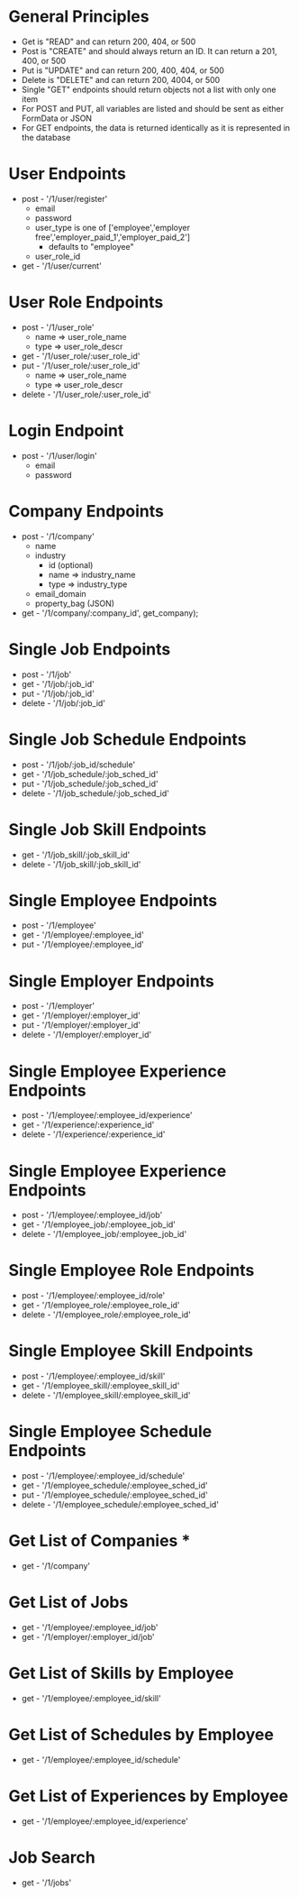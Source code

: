 # General Principles #
* Get is "READ" and can return 200, 404, or 500
* Post is "CREATE" and should always return an ID. It can return a 201, 400, or 500
* Put is "UPDATE" and can return 200, 400, 404, or 500
* Delete is "DELETE" and can return 200, 4004, or 500
* Single "GET" endpoints should return objects not a list with only one item
* For POST and PUT, all variables are listed and should be sent as either FormData or JSON
* For GET endpoints, the data is returned identically as it is represented in the database

# User Endpoints #
* post - '/1/user/register'
    * email
    * password
    * user_type is one of ['employee','employer free','employer_paid_1','employer_paid_2']
        * defaults to "employee"
    * user_role_id
* get - '/1/user/current'

# User Role Endpoints #
* post - '/1/user_role'
    * name => user_role_name
    * type => user_role_descr
* get - '/1/user_role/:user_role_id'
* put - '/1/user_role/:user_role_id'
    * name => user_role_name
    * type => user_role_descr
* delete - '/1/user_role/:user_role_id'

# Login Endpoint #
* post - '/1/user/login'
    * email
    * password

# Company Endpoints #
* post - '/1/company'
    * name
    * industry
        * id (optional)
        * name => industry_name
        * type => industry_type
    * email_domain
    * property_bag (JSON)
* get - '/1/company/:company_id', get_company);

# Single Job Endpoints #
* post - '/1/job'
* get - '/1/job/:job_id'
* put - '/1/job/:job_id'
* delete - '/1/job/:job_id'

# Single Job Schedule Endpoints #
* post - '/1/job/:job_id/schedule'
* get - '/1/job_schedule/:job_sched_id'
* put - '/1/job_schedule/:job_sched_id'
* delete - '/1/job_schedule/:job_sched_id'

# Single Job Skill Endpoints #
* get - '/1/job_skill/:job_skill_id'
* delete - '/1/job_skill/:job_skill_id'

# Single Employee Endpoints #
* post - '/1/employee'
* get - '/1/employee/:employee_id'
* put - '/1/employee/:employee_id'

# Single Employer Endpoints #
* post - '/1/employer'
* get - '/1/employer/:employer_id'
* put - '/1/employer/:employer_id'
* delete - '/1/employer/:employer_id'

# Single Employee Experience Endpoints #
* post - '/1/employee/:employee_id/experience'
* get - '/1/experience/:experience_id'
* delete - '/1/experience/:experience_id'

# Single Employee Experience Endpoints #
* post - '/1/employee/:employee_id/job'
* get - '/1/employee_job/:employee_job_id'
* delete - '/1/employee_job/:employee_job_id'

# Single Employee Role Endpoints #
* post - '/1/employee/:employee_id/role'
* get - '/1/employee_role/:employee_role_id'
* delete - '/1/employee_role/:employee_role_id'

# Single Employee Skill Endpoints #
* post - '/1/employee/:employee_id/skill'
* get - '/1/employee_skill/:employee_skill_id'
* delete - '/1/employee_skill/:employee_skill_id'

# Single Employee Schedule Endpoints #
* post - '/1/employee/:employee_id/schedule'
* get - '/1/employee_schedule/:employee_sched_id'
* put - '/1/employee_schedule/:employee_sched_id'
* delete - '/1/employee_schedule/:employee_sched_id'

# Get List of Companies *
* get - '/1/company'

# Get List of Jobs #
* get - '/1/employee/:employee_id/job'
* get - '/1/employer/:employer_id/job'

# Get List of Skills by Employee #
* get - '/1/employee/:employee_id/skill'

# Get List of Schedules by Employee #
* get - '/1/employee/:employee_id/schedule'

# Get List of Experiences by Employee #
* get - '/1/employee/:employee_id/experience'

# Job Search #
* get - '/1/jobs'
